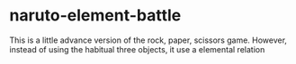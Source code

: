 # naruto-element-battle
This is a little advance version of the rock, paper, scissors game. However, instead of using the habitual three objects, it use a elemental relation
